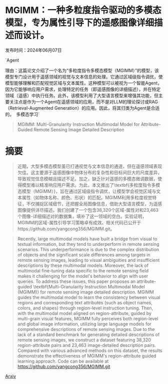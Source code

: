 # MGIMM：一种多粒度指令驱动的多模态模型，专为属性引导下的遥感图像详细描述而设计。

发布时间：2024年06月07日

`Agent

理由：这篇论文介绍了一个名为“多粒度指令多模态模型（MGIMM）”的模型，该模型专门设计用于遥感领域的视觉与文本信息的处理。它通过区域级指令调优，使模型能够理解和匹配视觉区域与文本属性。这种模型可以被视为一个智能Agent，因为它能够响应用户需求，处理特定的任务（即遥感图像的详细描述），并在特定领域（遥感）中执行任务。此外，该模型利用了大型语言模型来增强其功能，但主要关注点是作为一个Agent在遥感领域的应用，而不是对LLM的理论探讨或RAG（Retrieval-Augmented Generation）的应用。因此，将其归类为Agent是合适的。` `多模态学习`

> MGIMM: Multi-Granularity Instruction Multimodal Model for Attribute-Guided Remote Sensing Image Detailed Description

# 摘要

> 近期，大型多模态模型虽已打通视觉与文本信息的通道，但在遥感领域表现欠佳。这主要源于遥感图像中物体分布的复杂性和目标间巨大的尺度差异，导致视觉信息模糊且描述不足。加之，缺乏针对遥感的多模态微调数据，使得模型难以精准响应用户需求。为此，本文推出了\textbf{多粒度指令多模态模型（MGIMM）}，旨在通过区域级指令调优，让模型学会视觉区域与文本属性（如物体名称、颜色、形状）的匹配。MGIMM利用多粒度视觉特征，不仅捕捉区域细节，还把握全局图像信息，借助大型语言模型，为遥感图像提供详尽描述。我们创建了一个包含38,320个区域-属性对和23,463个图像-详细描述对的数据集，填补了这一领域的空白。实验证明，MGIMM的区域-属性引导学习策略卓有成效。相关代码已公开于https://github.com/yangcong356/MGIMM.git。

> Recently, large multimodal models have built a bridge from visual to textual information, but they tend to underperform in remote sensing scenarios. This underperformance is due to the complex distribution of objects and the significant scale differences among targets in remote sensing images, leading to visual ambiguities and insufficient descriptions by these multimodal models. Moreover, the lack of multimodal fine-tuning data specific to the remote sensing field makes it challenging for the model's behavior to align with user queries. To address these issues, this paper proposes an attribute-guided \textbf{Multi-Granularity Instruction Multimodal Model (MGIMM)} for remote sensing image detailed description. MGIMM guides the multimodal model to learn the consistency between visual regions and corresponding text attributes (such as object names, colors, and shapes) through region-level instruction tuning. Then, with the multimodal model aligned on region-attribute, guided by multi-grain visual features, MGIMM fully perceives both region-level and global image information, utilizing large language models for comprehensive descriptions of remote sensing images. Due to the lack of a standard benchmark for generating detailed descriptions of remote sensing images, we construct a dataset featuring 38,320 region-attribute pairs and 23,463 image-detailed description pairs. Compared with various advanced methods on this dataset, the results demonstrate the effectiveness of MGIMM's region-attribute guided learning approach. Code can be available at https://github.com/yangcong356/MGIMM.git

[Arxiv](https://arxiv.org/abs/2406.04716)